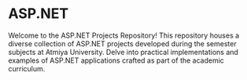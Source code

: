 # ASP.NET
 Welcome to the ASP.NET Projects Repository! This repository houses a diverse collection of ASP.NET projects developed during the semester subjects at Atmiya University. Delve into practical implementations and examples of ASP.NET applications crafted as part of the academic curriculum.
